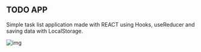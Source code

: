 ## TODO APP

Simple task list application made with REACT using Hooks, useReducer and saving data with LocalStorage.


![img](https://i.imgur.com/oS2hH5t.gif)